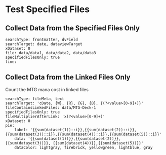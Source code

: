 # Test Specified Files

## Collect Data from the Specified Files Only

```tracker
searchType: frontmatter, dvField
searchTarget: date, dataviewTarget
xDataset: 0
file: data/data1, data/data2, data/data3
specifiedFilesOnly: true
line:
```

## Collect Data from the Linked Files Only

Count the MTG mana cost in linked files

```tracker
searchType: fileMeta, text
searchTarget: 'cDate, {W}, {R}, {G}, {B}, {(?<value>[0-9]+)}'
fileContainsLinkedFiles: data/MTG-Deck-1
specifiedFilesOnly: true
fileMultiplierAfterLink: 'x(?<value>[0-9]+)'
xDataset: 0
pie:
    label: '{{sum(dataset(1))::i}},{{sum(dataset(2))::i}},{{sum(dataset(3))::i}},{{sum(dataset(4))::i}},{{sum(dataset(5))::i}}'
    data: '{{sum(dataset(1))}},{{sum(dataset(2))}}, {{sum(dataset(3))}}, {{sum(dataset(4))}},{{sum(dataset(5))}}'
    dataColor: lightgray, firebrick, yellowgreen, lightblue, gray
```
